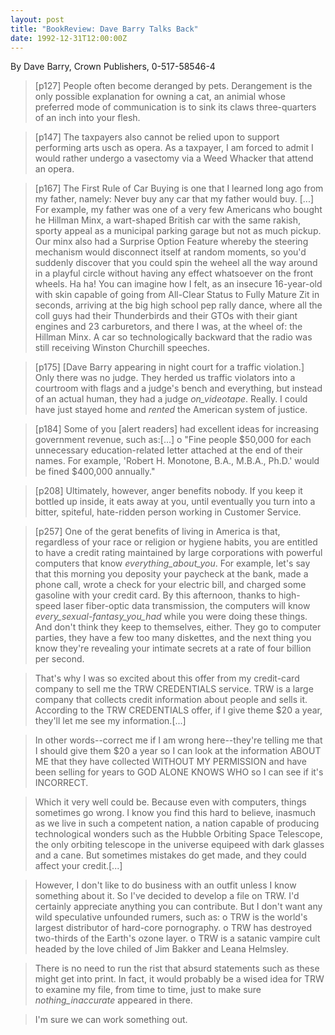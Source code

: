 ```yaml
---
layout: post
title: "BookReview: Dave Barry Talks Back"
date: 1992-12-31T12:00:00Z
---
```

By Dave Barry, Crown Publishers, 0-517-58546-4

> 
> [p127] People often become deranged by pets.  Derangement is the
> only possible explanation for owning a cat, an animial whose
> preferred mode of communication is to sink its claws three-quarters
> of an inch into your flesh.



> [p147] The taxpayers also cannot be relied upon to support
> performing arts usch as opera.  As a taxpayer, I am forced to admit I
> would rather undergo a vasectomy via a Weed Whacker that attend an
> opera. 



> [p167] The First Rule of Car Buying is one that I learned long
> ago from my father, namely: Never buy any car that my father would
> buy. [...] For example, my father was one of a very few Americans who
> bought he Hillman Minx, a wart-shaped British car with the same
> rakish, sporty appeal as a municipal parking garage but not as much
> pickup.  Our minx also had a Surprise Option Feature whereby the
> steering mechanism would disconnect itself at random moments, so
> you'd suddenly discover that you could spin the weheel all the way
> around in a playful circle without having any effect whatsoever on
> the front wheels. Ha ha!  You can imagine how I felt, as an insecure
> 16-year-old with skin capable of going from All-Clear Status to Fully
> Mature Zit in seconds, arriving at the big high school pep rally
> dance, where all the coll guys had their Thunderbirds and their GTOs
> with their giant engines and 23 carburetors, and there I was, at the
> wheel of: the Hillman Minx.  A car so technologically backward that
> the radio was still receiving Winston Churchill speeches.



> [p175] [Dave Barry appearing in night court for a traffic
> violation.]  Only there was no judge.  They herded us traffic
> violators into a courtroom with flags and a judge's bench and
> everything, but instead of an actual human, they had a judge
> _on_videotape_.  Really.  I could have just stayed home and _rented_
> the American system of justice.



> [p184] Some of you [alert readers] had excellent ideas for
> increasing government revenue, such as:[...]
> o "Fine people $50,000 for each unnecessary education-related letter
> attached at the end of their names.  For example, 'Robert H.
> Monotone, B.A., M.B.A., Ph.D.' would be fined $400,000 annually."



> [p208] Ultimately, however, anger benefits nobody.  If you keep it
> bottled up inside, it eats away at you, until eventually you turn
> into a bitter, spiteful, hate-ridden person working in Customer
> Service. 



> [p257] One of the gerat benefits of living in America is that,
> regardless of your race or religion or hygiene habits, you are
> entitled to have a credit rating maintained by large corporations
> with powerful computers that know _everything_about_you_.  For
> example, let's say that this morning you deposity your paycheck at
> the bank, made a phone call, wrote a check for your electric bill,
> and charged some gasoline with your credit card.  By this afternoon,
> thanks to high-speed laser fiber-optic data transmission, the
> computers will know _every_sexual-fantasy_you_had_ while you were
> doing these things.  And don't think they keep to themselves, either.
> They go to computer parties, they have a few too many diskettes, and
> the next thing you know they're revealing your intimate secrets at a
> rate of four billion per second. 



> That's why I was so excited about this offer from my credit-card
> company to sell me the TRW CREDENTIALS service.  TRW is a large
> company that collects credit information about people and sells it.
> According to the TRW CREDENTIALS offer, if I give theme $20 a year,
> they'll let me see my information.[...]



> In other words--correct me if I am wrong here--they're telling me
> that I should give them $20 a year so I can look at the information
> ABOUT ME that they have collected WITHOUT MY PERMISSION and have been
> selling for years to GOD ALONE KNOWS WHO so I can see if it's
> INCORRECT. 



> Which it very well could be.  Because even with computers, things
> sometimes go wrong.  I know you find this hard to believe, inasmuch
> as we live in such a competent nation, a nation capable of producing
> technological wonders such as the Hubble Orbiting Space Telescope,
> the only orbiting telescope in the universe equipeed with dark
> glasses and a cane.  But sometimes mistakes do get made, and they
> could affect your credit.[...]



> However, I don't like to do business with an outfit unless I know
> something about it.  So I've decided to develop a file on TRW.  I'd
> certainly appreciate anything you can contribute.  But I don't want
> any wild speculative unfounded rumers, such as:
> o TRW is the world's largest distributor of hard-core pornography.
> o TRW has destroyed two-thirds of the Earth's ozone layer.
> o TRW is a satanic vampire cult headed by the love chiled of Jim
> Bakker and Leana Helmsley.



> There is no need to run the rist that absurd statements such as
> these might get into print.  In fact, it would probably be a wised
> idea for TRW to examine my file, from time to time, just to make sure
> _nothing_inaccurate_ appeared in there.



> I'm sure we can work something out.
> 




